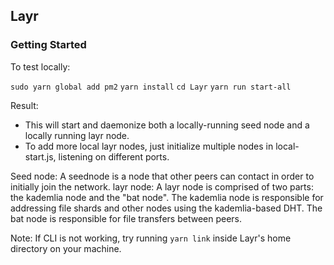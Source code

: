 ## Layr


### Getting Started

To test locally:

`sudo yarn global add pm2`
`yarn install`
`cd Layr`
`yarn run start-all`

Result:
- This will start and daemonize both a locally-running seed node and a locally running layr node.
- To add more local layr nodes, just initialize multiple nodes in local-start.js, listening on different ports.


Seed node: A seednode is a node that other peers can contact in order to initially join the network.
layr node: A layr node is comprised of two parts: the kademlia node and the "bat node". The kademlia node is responsible for addressing file shards and other nodes using the kademlia-based DHT. The bat node is responsible for file transfers between peers.

Note: If CLI is not working, try running `yarn link` inside Layr's home directory on your machine.
